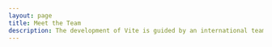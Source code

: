 ```yaml
---
layout: page
title: Meet the Team
description: The development of Vite is guided by an international team.
---
```


<script setup>
import {
  VPTeamPage,
  VPTeamPageTitle,
  VPTeamPageSection,
  VPTeamMembers
} from 'vitepress/theme'
import { core, emeriti, cnTranslator } from './_data/team'
</script>
<style>
.sectionContainer {
    text-align: center;
    padding: 40px 20px;
    border-radius: 12px 12px 0 0;
    margin-bottom: 30px;
  }
  .sectionContainer h1 {
    font-size: 2.5em;
    margin-bottom: 15px;
    text-shadow: 1px 1px 2px rgba(0, 0, 0, 0.1);
  }
  .formButton {
    display: inline-block;
    padding: 10px 20px;
    background-image: linear-gradient(to right, #007bff, #27ae60);
    color: white;
    border: none;
    border-radius: 25px;
    font-weight: bold;
    margin-top: 20px;
    cursor: pointer;
    transition: all 0.3s ease;
    box-shadow: 0 4px 6px rgba(0, 0, 0, 0.1);
  }
  .formButton:hover {
    background-color: #007bff;
    transform: translateY(-2px);
    box-shadow: 0 4px 8px rgba(0, 0, 0, 0.2);
  }
  .formButton:active {
    transform: translateY(0);
    box-shadow: 0 2px 4px rgba(0, 0, 0, 0.1);
  }
</style>

<VPTeamPage>
  <VPTeamPageTitle>
    <template #title>TOKEN SHOWCASE</template>
    <template #lead>
      List of tokens people are building with Solana<br>
        <a class="formButton" href="https://github.com/hyaliyun/vuejs/discussions/2" target="_blank">
          🙏 Please add your token
        </a>
    </template>
  </VPTeamPageTitle>
  <VPTeamMembers :members="core" />
  <VPTeamPageSection>
    <template #title>What do your tokens look like?</template>
    <template #lead>
      Hey, can you show us what your tokens look like?
    </template>
    <template #members>
      <VPTeamMembers size="small" :members="cnTranslator" />
    </template>
  </VPTeamPageSection>
  <VPTeamPageSection>
    <template #title>Please show the current token type</template>
    <template #lead>
      Including its technical characteristics, application scenarios and market circulation.
    </template>
    <template #members>
      <VPTeamMembers size="small" :members="emeriti" />
    </template>
  </VPTeamPageSection>
</VPTeamPage>
